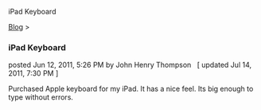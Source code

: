 iPad Keyboard 

[Blog](../z-blog-1.html)‎ > ‎

### iPad Keyboard

posted Jun 12, 2011, 5:26 PM by John Henry Thompson   \[ updated Jul 14, 2011, 7:30 PM \]

Purchased Apple keyboard for my iPad. It has a nice feel. Its big enough to type without errors.

  

